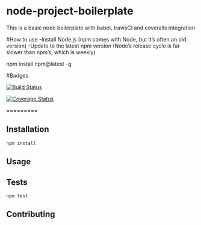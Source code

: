 # node-project-boilerplate
This is a basic node boilerplate with babel, travisCI and coveralls integration

#How to use
-Install Node.js (npm comes with Node, but it’s often an old version)
-Update to the latest npm version (Node’s release cycle is far slower than npm’s, which is weekly)

  npm install npm@latest -g

#Badges

[![Build Status](https://travis-ci.org/dbytecoderc/node-project-boilerplate.svg?branch=master)](https://travis-ci.org/dbytecoderc/node-project-boilerplate)

[![Coverage Status](https://coveralls.io/repos/github/dbytecoderc/node-project-boilerplate/badge.svg?branch=master)](https://coveralls.io/github/dbytecoderc/node-project-boilerplate?branch=master)



=========


## Installation
`npm install`

## Usage



## Tests
`npm test`

## Contributing